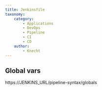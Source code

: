 ```yaml
---
title: Jenkinsfile
taxonomy:
    category:
        - Applications
        - DevOps
        - Pipeline
        - CI
        - CD
    author:
        - Knecht
---
```


## Global vars
https://JENKINS_URL/pipeline-syntax/globals

##
